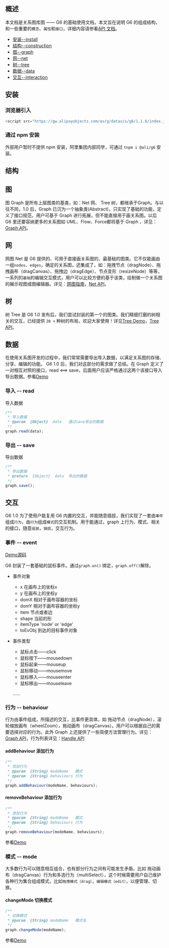 <!--
 index: 1
 title: 基础指南
 resource:
   jsFiles:
     - ${url.g6}
-->

## 概述
本文档是关系图库图 —— G6 的基础使用文档，本文旨在说明 G6 的组成结构，和一些重要的`概念`、`属性`和`接口`，详细内容请参看[API 文档](/g6/api/index.html)。

* [安装--install](#_安装)
* [结构--construction](#_结构)
* [图--graph](#_图)
* [网--net](#_网)
* [树--tree](#_树)
* [数据--data](#_数据)
* [交互--interaction](#_交互)

## 安装

### 浏览器引入

```js
<script src="https://gw.alipayobjects.com/as/g/datavis/g6/1.1.6/index.js"></script>
```

### 通过 npm 安装

外部用户暂时不提供 npm 安装，阿里集团内部同学，可通过 `tnpm i @ali/g6` 安装。

## 结构
<style type="text/css">
  .g6-tooltip ul li {
    list-style: none;
    color: #fff;
  }
  .g6-tooltip h4 {
    font-size: 18px;
  }
  .g6-tooltip h4 {
    background: none;
    color: #fff;
    padding-left: 0px;
  }
</style>
<div id="construction"></div>

<script >
  var tree = new G6.Tree({
    id: 'construction',
    height: 500,
    fitView: 'autoSize',
    behaviourFilter: ['wheelZoom', 'dragBlank', 'dragCanvas']
  });
  tree.source({
    label: 'G6',
    children: [{
      label: '图类',
      children: [
        {
          label: 'Graph'
        },
        {
          label: 'Net'
        },
        {
          label: 'Tree'
        },
        {
          label: '……'
        }
      ]
    },
    {
      label: '基础类',
      children: [
        {
          label: 'Canvas'
        },
        {
          label: 'Handler'
        },
        {
          label: 'Layout'
        },
        {
          label: 'Global'
        }
      ]
    },
    {
      label: '工具类',
      children: [
        {
          label: 'Matrix'
        },
        {
          label: 'Color'
        },
        {
          label: 'Util'
        }
      ]
    }]
  });
  tree.edge().shape('smooth');
  tree.render();
</script>


<!--
![image](https://zos.alipayobjects.com/rmsportal/fAuKmAeUdAkGHXkrnKjV.png)

在 G6 中，每一幅关系图都由最基本的两个元素：**节点**和**边**组成。通过操作节点及边的位置，生成特定的**布局**。开发者可以基于 G6 ，通过自定义节点和自定义边生成特点的**样式**，再通过事件和基础交互生成特定**交互**。布局、样式、交互三者共同地组成了特定的关系图图表。


G6 既是关系图模板的**合集**，与此同时其自身也是**默认模版**，同时也是关系图的**基础框架**。使用者可以通过使用用G6沉淀的专业模板绘制出有严格定义的、专业的关系图，如：树图、UML图等。也可使用默认基础模板画出任何未被定义的关系图。开发者们亦可以基于G6开发特定的关系图。
-->

## 图
 图 Graph 是所有上层图类的基类，如：Net 网、 Tree 树，都继承于Graph。与以往不同，1.0 后，Graph 已沉为一个抽象类(Abstract)，只实现了基础的功能，定义了接口规范，用户可基于 Graph 进行拓展，但不能直接用于画关系图。以后 G6 里还要容纳更多的关系图如 UML、Flow、Force都将基于 Graph ，详见：[Graph API](/g6/api/graph.html)。

<div id="graph"></div>

<script >
  var tree = new G6.Tree({
    id: 'graph',
    height: 500,
    fitView: 'autoSize',
    behaviourFilter: ['wheelZoom', 'dragBlank', 'dragCanvas']
  });
  tree.source({
    label: 'Graph 基类',
    children: [{
      label: '树图'
    },
    {
      label: '网图'
    }]
  });
  tree.edge()
    .shape('smooth')
    .label('继承');
  tree.render();
</script>

## 网
网图 Net 是 G6 提供的、可用于直接画关系图的、最基础的图类。它不仅能画由一组`nodes`、`edges`，确定的关系图，还集成了，如：拖拽节点（dragNode）、拖拽画布（dragCanvas）、拖拽边（dragEdge）、节点变形（resizeNode）等等，一系列的`基础`的编辑交互模式，用户可以比较方便的基于该类，绘制做一个关系图的展示视图或图编辑器。详见：[网图指南](/g6/doc/tutorial/start/net.html)，[Net API](/g6/api/net.html)。

<div id='net' style="width: 800px;background: #222222"></div>

<script>
$.getJSON('/static/data/influenceNetwork.json',function(data){
  var Util = G6.Util;

  G6.registNode('circle', {
    afterDraw: function(cfg, group, keyShape){
      var model = cfg.model;
      var size = model.size;
      var bbox = keyShape.getBBox();
      var paddingLeft = 20;
      var y = (bbox.maxY + bbox.minY)/2;
      var x = bbox.maxX + paddingLeft;

      if(size > 20){ // 只展示影响力大于 10 的线
        group.addShape('text', {
          attrs: {
            x: x,
            y: y,
            fill: '#fff',
            text: model.language,
            textAlign: 'left',
            fontSize: 80,
            textBaseline: 'middle'
          }
        })
      }
    }
  });

  var net = new G6.Net({
   id: "net",           // 此处替换容器id
   height: 500,        // 此处替换高度
   fitView: 'autoZoom',
   useAnchor: false,
   mode: 'complicated',
   behaviourFilter: ['wheelZoom', 'wheelZoomHideEdges'],
   grid: null
  });
  var nodeMap = {};
  var hideItem;
  Util.each(data.nodes, function(node){
    nodeMap[node.id] = node;
    Util.mix(node, node.attributes);
    delete node.attributes;
  });
  net.tooltip(true);
  net.source(data.nodes, data.edges);
  net.node()
     .tooltip('language*size*modularityClass', function(language, size, modularityClass){
       return [
         ['语言', language],
         ['影响力', size],
         ['模块数', modularityClass]
       ];
     })
     .size('size', function(size){
       size = size <= 10 ? 10 : size;
       return rst;
     })
     .shape('circle')
     .style({
       fillOpacity: 1
     });
  net.edge()
     .shape('bezierQuadratic')
     .style({
       strokeOpacity: 0.8
     })
     .color('source', function(source){
       return nodeMap[source].color;
     });
  net.render();
  net.on('mouseenter', function(ev){
    var item = ev.item;
    var keyShape;
    var edges;
    var id;
    if(item.get('type') === 'node') {
      id = item.get('id');
      edges = item.get('edges');
      Util.each(edges, function(edge){
        if(edge.get('model').source === id ){
          keyShape = edge.getKeyShape();
          keyShape.attr('lineWidth', 4);
        }
      });
      net.refresh();
    }
  });
  net.on('mouseleave', function(ev) {
    var item = ev.item;
    var keyShape;
    var edges;
    var id;
    if(item.get('type') === 'node') {
      id = item.get('id');
      edges = item.get('edges');
      Util.each(edges, function(edge){
        if(edge.get('model').source === id ){
          keyShape = edge.getKeyShape();
          keyShape.attr('lineWidth', 1);
        }
      });
      net.refresh();
    }
  });
  net.on('click', function(ev) {
    var item = ev.item;
    var unRelativeItems;

    if(item && item.get('type') === 'node') {
      if(hideItem){
        Util.each(hideItem, function(subItem){
          subItem.show();
        });
        hideItem = null;
      }
      unRelativeItems = item.getUnRelativeItems();
      Util.each(unRelativeItems, function(subItem){
        subItem.hide();
      });
      net.autoZoom();
      hideItem = unRelativeItems; // 缓存被隐藏的子项
    }
  });
  net.on('dblclick', function(ev) {
    if(hideItem){
      Util.each(hideItem, function(subItem){
        subItem.show();
      });
      hideItem = null;
    }
    net.autoZoom();
  });
});
</script>

## 树
树 Tree 是 G6 1.0 发布后，我们尝试封装的第一个的图类。我们精细打磨的树相关的交互，已经提供 `20 +` 种树的布局，欢迎大家使用！详见[Tree Demo](/g6/demo/index.html#树图)，[Tree API](/g6/api/tree.html)。

<div id="tree"></div>

<script>
$.getJSON('/static/data/g6-npm-ls-tiny-tree.json',function(data){
  function hasClass (shape, className) {
    if (shape) {
     var clasees = shape.get('class');
     if (clasees && clasees.indexOf(className) !== -1) {
       return true;
     }
    }
    return false;
  }

  var Util = G6.Util;
  // 准备布局配置
  var layoutCfg = {
   "direction": "LR",
   "nodeSep": 20,
   "nodeSize": 20,
   "rankSep": 200
  };
  // 自定义树节点
  var DEFAULT_NODE_SIZE = 5;
  G6.registNode('treeNode', {
   draw(cfg, group) {
     var model = cfg.model;
     var r = layoutCfg.nodeSize ? layoutCfg.nodeSize / 2 : DEFAULT_NODE_SIZE;
     var shapeCfg = {
       attrs: {
         x: cfg.x,
         y: cfg.y,
         r: r,
         stroke: '#003380',
         fill: 'white',
         fillOpacity: 1,
       },
     };
     if (model.children && model.children.length) {
       shapeCfg.class = model.isCollapsed ? 'spreadoutButton' : 'collapseButton';
       shapeCfg.attrs.fill = '#044A9A';
       shapeCfg.attrs.stroke = '#003380';
       shapeCfg.attrs.fillOpacity = 0.4;
     }
     if (model.root) {
       shapeCfg.attrs.fill = '#044A9A';
       shapeCfg.attrs.stroke = '#003380';
       shapeCfg.attrs.fillOpacity = 0.7;
     }
     shapeCfg.attrStash = Util.mix({}, shapeCfg.attrs);
     return group.addShape('circle', shapeCfg);
   },
   afterDraw(cfg, group) {
     var model = cfg.model;
     var r = layoutCfg.nodeSize ? layoutCfg.nodeSize / 2 : DEFAULT_NODE_SIZE;
     var align = model.align;
     var labelAttrs = {
       text: model.name,
       fill: '#666',
       textBaseline: 'middle',
       fontSize: 20,
       x: cfg.x + r + DEFAULT_NODE_SIZE,
       y: cfg.y,
       textAlign: 'left',
     };
     if (align === 'R') {
       Util.mix(labelAttrs, {
         x: cfg.x - r - DEFAULT_NODE_SIZE,
         y: cfg.y,
         textAlign: 'right',
       });
     } else if (align === 'T' || align === 'CH') {
       Util.mix(labelAttrs, {
         x: cfg.x,
         y: cfg.y + r + DEFAULT_NODE_SIZE,
         textAlign: 'right',
         rotate: -Math.PI / 2,
       });
     } else if (align === 'B') {
       Util.mix(labelAttrs, {
         x: cfg.x,
         y: cfg.y - r - DEFAULT_NODE_SIZE,
         textAlign: 'left',
         rotate: -Math.PI / 2,
       });
     }
     var label = group.addShape('text', {
       attrs: labelAttrs,
     });
     return label;
   }
  });

  // 生成树图实例
  var tree = new G6.Tree({
   id: 'tree', // 容器ID
   layoutCfg: layoutCfg,       // 布局配置
   showButton: false,
   width: 600,
   height: 450,     // 画布高
   fitView: 'autoZoom',
   behaviourFilter: ['wheelZoom'],
   layoutFn: G6.Layout.LayeredTidyTree, // 布局类型
  });

  // 加载数据
  tree.source(data);
  tree.node().shape('treeNode');
  tree.edge()
     .shape('smooth')
     .style({
       stroke: '#A9BCD3'
     });

  // 渲染树图
  tree.render();

  // 添加事件
  tree.on('mouseenter', function(ev){
   var item = ev.item;
   var keyShape;
   if (item && item.get('type') === 'node') {
     keyShape = item.getKeyShape();
     if( hasClass(keyShape, 'Button') ){
       keyShape.attr('fillOpacity', 0.2);
       keyShape.attr('strokeOpacity', 0.8);
       tree.refresh();
     }
   }
  });
  tree.on('mouseleave', function(ev){
   var item = ev.item;
   var keyShape;
   var attrStash;
   if (item && item.get('type') === 'node') {
     keyShape = item.getKeyShape();
     if( hasClass(keyShape, 'Button') ){
       attrStash = keyShape.get('attrStash');
       keyShape.attr(attrStash);
       tree.refresh();
     }
   }
  });
});
</script>

## 数据
在使用关系图开发的过程中，我们常常需要导出导入数据，以满足关系图的存储、分享、编辑的功能。 G6 1.0 后，我们对这部分的需求做了总结。在 Graph 定义了一对相互对照的接口，read <==> save，后面用户应该严格通过这两个该接口导入导出数据。参看[Demo](/g6/demo/06-other/saveAndread.html)

### 导入 -- read

导入数据

```js
/**
 * 导入数据
 * @param  {Object}  data   通过save导出的数据
 */
graph.read(data);
```

### 导出 -- save

导出数据

```js
/**
 * 导出数据
 * @return  {Object}  data  导出的数据
 */
graph.save();
```

## 交互
 G6 1.0 为了使用户能复用 G6 内置的交互，并能随意插拔，我们实现了一套由`事件`组成`行为`，由`行为`组成`模式`的交互机制。用于能通过，graph 上行为、模式、相关的接口，随意`组装`，`插拔`，交互行为。


<div id="interaction" style="800px"></div>

<script>
var data = {
  source: {
    "nodes": [
      {
        "shape": "rect",
        "label": "行为",
        "x": 910,
        "y": 230,
        "id": "244aba8a"
      },
      {
        "shape": "rect",
        "label": "模式",
        "x": 1060,
        "y": 230,
        "id": "b5ac2003"
      },
      {
        "shape": "rect",
        "label": "事件",
        "x": 760,
        "y": 230,
        "id": "d16a14a7"
      }
    ],
    "edges": [
      {
        "shape": "arrow",
        "source": "244aba8a",
        "target": "b5ac2003",
        "id": "c7ac7b93",
        "style": {
          "lineDash": [
            10,
            5
          ]
        },
        "label": "信号量反馈",
        "controlPoints": [
          {
            "x": 910,
            "y": 246
          },
          {
            "x": 910,
            "y": 300
          },
          {
            "x": 1060,
            "y": 300
          },
          {
            "x": 1060,
            "y": 246
          }
        ]
      },
      {
        "shape": "arrow",
        "source": "d16a14a7",
        "target": "244aba8a",
        "label": "组成",
        "id": "5b97ec58"
      },
      {
        "shape": "arrow",
        "source": "244aba8a",
        "target": "b5ac2003",
        "label": "组成",
        "id": "60dcc6a9"
      }
    ]
  }
};
var net = new G6.Net({
  id: 'interaction',
  height: 500,
  grid: null,
  fitView: 'autoSize',
  modes: {
    none: []
  },
  mode: 'none'
});
net.read(data);
net.render();
</script>

### 事件 -- event

<div id="c0"></div>

<script type="text/javascript">
$(function() {
  var data = {
    nodes: [
      {
        "id": "node1",
        "x": 100,
        "y": 160
      },
      {
        "id": "node2",
        "x": 290,
        "y": 160
      }
    ],
    edges: [
      {
        "id": "node1-node2",
        "target": "node1",
        "source": "node2"
      }
    ]
  };
  var net = new G6.Net({
    id: 'c0',           // 容器ID
    width: 500,         // 宽度自适应
    height: 500,        // 画布高
    fitView: 'autoSize',
    mode: 'none',
    grid: null
  });
  net.source(data.nodes, data.edges);
  net.render();
  net.on('click', function(ev){
    alert("击中" + ev.item.get('model').id + "!");
  });
  net.on('mousedown', function(ev){
    var item = ev.item;
    if(net.isNode(item)){
      net.update(item, {
        shape: 'circle'
      });
      net.refresh();
    }
  });
  net.on('mouseup', function(ev){
    var item = ev.item;
    if(net.isNode(item)){
      net.update(item, {
        shape: 'rect'
      });
      net.refresh();
    }
  });
  net.on('mouseenter', function(ev){
    var item = ev.item;
    net.update(item, {
      color: 'red'
    });
    net.refresh();
  });
  net.on('mouseleave', function(ev){
    var item = ev.item;
    net.update(item, {
      color: null
    });
    net.refresh();
  });
});
</script>

[Demo源码](/g6/demo/06-other/event.html)

G6 封装了一套基础的鼠标事件。通过`graph.on()` 绑定，`graph.off()`解除。

* 事件对象

  * x 在画布上的坐标x
  * y 在画布上的坐标y
  * domX 相对于画布容器的坐标
  * domY 相对于画布容器的坐标y
  * item 节点或者边
  * shape 当前的形
  * itemType 'node' or 'edge'
  * toEvObj 到达的目标事件对象

* 事件类型

  * 鼠标点击——click
  * 鼠标按下——mousedown
  * 鼠标起来——mouseup
  * 鼠标移动——mousemove
  * 鼠标移入——mouseenter
  * 鼠标移出——mouseleave

  ……

### 行为 -- behaviour

行为由事件组成，所描述的交互，比事件更具体，如 拖动节点（dragNode），滚轮缩放画布（wheelZoom），拖动画布（dragCanvas）。用户可以根据自己的需要选择对应的行为。此外 Graph 上还提供了一些简便方法管理行为。详见：[Graph API](/g6/api/graph.html)，行为列表详见：[Handle API](/g6/api/handler.html)

#### addBehaviour 添加行为

```js
/**
 * 添加行为
 * @param  {String} modeName   模式
 * @param  {String} behaviours 行为
 */
graph.addBehaviour(modeName, behaviours);
```

#### removeBehaviour 添加行为

```js
/**
 * 添加行为
 * @param  {String} modeName   模式
 * @param  {String} behaviours 行为
 */
graph.removeBehaviour(modeName, behaviours);
```

参看[Demo](/g6/demo/06-other/mode.html)

### 模式 -- mode
大多数行为可以随意相互组合，也有部分行为之间有可能发生矛盾，比如 拖动画布（dragCanvas）行为和多选行为（multiSelect），这个时候需要用户自己维护各种行为集合组成模式，比如`拖拽模式（drag）`，`编辑模式（edit）`，以便管理、切换。

#### changeMode 切换模式

```js
/**
 * 切换模式
 * @param  {String} modeName   模式名
 */
graph.changeMode(modeName);
```

参看[Demo](/g6/demo/06-other/mode.html)

<!--
## 映射

与 G2 类似， G6 中也有数据到图形属性映射的概念。但 G6 中映射的功能比较简单，边和节点各自有**形状（shape）**、**颜色（color）**、**大小（size）**、**文本（text）**、**提示信息（tooltip）** 等多个映射通道，每个通道均只支持回调函数。

<div id='c2'></div>

<script type="text/javascript">
$(function() {
  var data = {
    "nodes": [
      {
        "x": 550,
        "y": 300,
        "type": "type2",
        "value": 20,
        "active": true,
        "id": "系统二"
      },
      {
        "x": 360,
        "y": 300,
        "type": "type1",
        "value": 30,
        "active": true,
        "id": "系统一"
      },
      {
        "x": 780,
        "y": 300,
        "type": "type3",
        "value": 15,
        "active": false,
        "id": "系统三"
      }
    ],
    "edges": [
      {
        "type": "type1",
        "source": "系统一",
        "id": "32cb9f22",
        "value": 30,
        "active": true,
        "target": "系统二"
      },
      {
        "type": "type2",
        "source": "系统二",
        "id": "795e94a7",
        "value": 20,
        "active": false,
        "target": "系统三"
      },
      {
        "type": "type3",
        "source": "系统三",
        "id": "55fe688d",
        "target": "系统一",
        "value": 5,
        "active": false,
        "controlPoints": [
          {
            "x": 780,
            "y": 269.5
          },
          {
            "x": 640,
            "y": 160
          },
          {
            "x": 420.5,
            "y": 239.5
          }
        ]
      }
    ]
  };
  var Util = G6.Util;
  var graph = new G6.Graph({
    id: 'c2',           // 容器ID
    width: 500,         // 画布宽
    height: 500,        // 画布高
    dragable: true,     // 是否支持元素拖动
    resizeable: true,   // 是否支持元素变形
    selectable: true,   // 是否允许选中
    grid: {
      forceAlign: true, // 是否支持网格对齐
      cell: 10          // 网格大小
    }
  });
  graph.source(data.nodes, data.edges);
  graph.node()
    .size('value', function(val){
      return val/30 * 120;
    })
    .color('active', function(val){
      if(val){
        return 'green';
      } else {
        return 'red';
      }
    })
    .shape('type', function(val){
      if(val === 'type1') return 'circle';
      if(val === 'type2') return 'rect';
      if(val === 'type3') return 'rhombus';
    })
    .label('id');
  graph.edge()
    .size('value', function(val){
      return val/30 * 10;
    })
    .shape('type', function(val){
      if(val === 'type1') return 'line';
      if(val === 'type2') return 'arrow';
      if(val === 'type3') return 'smoothArrow';
    })
    .label('value');
  graph.render();
  graph.autoZoom();
});
</script>

[Demo源码](/g6/demo/06-other/mapping.html)

* graph.node().color(dim, fun) 节点颜色映射
* graph.node().size(dim, fun)  节点大小映射
* graph.node().shape(dim, fun) 节点形状映射
* graph.node().label(dim, fun) 节点文本映射
* graph.node().style(dim, fun) 节点样式映射
* graph.edge().color(dim, fun) 边颜色映射
* graph.edge().size(dim, fun)  边大小映射
* graph.edge().shape(dim, fun) 边形状映射
* graph.edge().label(dim, fun) 边文本映射
* graph.edge().style(dim, fun) 边样式映射



## 布局

G6 内置了[G2布局算法](/g2/api/layout.html)，包括树形布局(Layout.Tree)、线性布局(Layout.Linear)、桑基图(Layout.sankey)。除此之外，G6 还实现了一套一般的流布局算法(Layout.Flow)，封装了一套力导布局(Layout.Force)。

```js
var Layout = G6.Layout;
Layout.Tree; // 树形布局
Layout.Linear; // 线性布局
Layout.Sankey; // 桑基布局
Layout.Layout; // 流布局
```

### 流布局 -- flow
流布局适用于展示，有流向的数据。它可以在给定节点和边的连接后，自动生成一份节点不重叠、边尽量少交叉的**节点**布局。

![image](https://zos.alipayobjects.com/skylark/56b5651a-2587-48bf-a173-d0e6875481b1/attach/2816/3b743d86f5279dbc/image.png)

[Demo源码](/g6/demo/01-businessFlow/business-flow.html)

```js
var Layout = G6.Layout;
var flow = new Layout.Flow({
  nodes: data.nodes,
  edges: data.edges
});
nodes = flow.getNodes(); // 获得布局后的0～1空间数据
```

### 力导布局 -- force
力导布局适用于展示网状的数据结构，其物理模型是引力模型，由四个参数可供配置，stiffness 是硬度，硬度越大节点加速度越大，damping 是阻尼，阻尼越接近0退火越快，接近1退火越慢， minEnergyThreshold 是最小能量域值，系统总能量小于该阈值时，则会停止布局，repulsion是斥力，斥力越大节点群越稀疏。

值得注意的一点：minEnergyThreshold 最小能量域值，越大布局会越快，但越不精细。越小越慢，布局越精细。开发者应根据时实际场景调整该参数。

![image](https://zos.alipayobjects.com/rmsportal/gKDziJMihANmbToKkfwD.gif)

[Demo源码](/g6/demo/05-force/force.html)

![image](https://zos.alipayobjects.com/skylark/b7576891-22b2-4f53-adb1-68d13ef10d23/attach/2816/ea7a6133bd70dd06/image.png)

[Demo源码](/g6/demo/05-force/systemNet.html)

```js
var Layout = G6.Layout;
var force = new Layout.Force({
  nodes: data.nodes,
  edges: data.edges,
  stiffness: 100.0,        // 硬度
  damping: 0.1,            // 阻尼
  minEnergyThreshold: 0.1, // 能量域值
  repulsion: 2000.0        // 斥力
});
layout.onNodeChange = function(id, point){
  // 当节点变更 16 ms 执行一次
};
layout.onFinish = function(){
  // 当布局完毕（总能量小于域值时执行）
};
```
-->
